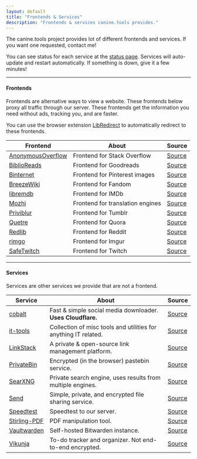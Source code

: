 ```yaml
---
layout: default
title: "Frontends & Services"
description: "Frontends & services canine.tools provides."
---
```

The canine.tools project provides lot of different frontends and services. If you want one requested, contact me!

You can see status for each service at the [status page](https://status.canine.tools). Services will auto-update and restart automatically. If something is down, give it a few minutes!

---

#### Frontends
Frontends are alternative ways to view a website. These frontends below proxy all traffic through our server. These frontends get the information you need without ads, tracking you, and are faster.

You can use the browser extension [LibRedirect](https://libredirect.github.io/) to automatically redirect to these frontends.

|Frontend|About|Source|
|---|---|---|
|[AnonymousOverflow](https://overflow.canine.tools/)|Frontend for Stack Overflow|[Source](https://github.com/httpjamesm/AnonymousOverflow)|
|[BiblioReads](https://read.canine.tools/)|Frontend for Goodreads|[Source](https://github.com/nesaku/BiblioReads)|
|[Binternet](https://binternet.canine.tools/)|Frontend for Pinterest images|[Source](https://github.com/Ahwxorg/binternet/)|
|[BreezeWiki](https://breeze.canine.tools/)|Frontend for Fandom|[Source](https://gitdab.com/cadence/breezewiki)|
|[libremdb](https://libremdb.canine.tools/)|Frontend for IMDb|[Source](https://github.com/zyachel/libremdb)|
|[Mozhi](https://mozhi.canine.tools/)|Frontend for translation engines|[Source](https://codeberg.org/aryak/mozhi)|
|[Priviblur](https://priviblur.canine.tools/)|Frontend for Tumblr|[Source](https://github.com/syeopite/priviblur)|
|[Quetre](https://quetre.canine.tools/)|Frontend for Quora|[Source](https://github.com/zyachel/quetre)|
|[Redlib](https://redlib.canine.tools/)|Frontend for Reddit|[Source](https://github.com/redlib-org/redlib)|
|[rimgo](https://rimgo.canine.tools/)|Frontend for Imgur|[Source](https://codeberg.org/rimgo/rimgo)|
|[SafeTwitch](https://safetwitch.canine.tools/)|Frontend for Twitch|[Source](https://codeberg.org/SafeTwitch/safetwitch)|

---

#### Services
Services are other services we provide that are not a frontend.

|Service|About|Source|
|---|---|---|
|[cobalt](https://cobalt.canine.tools)|Fast & simple social media downloader. **Uses Cloudflare.**|[Source](https://github.com/imputnet/cobalt)|
|[it-tools](https://it-tools.canine.tools)|Collection of misc tools and utilities for anything IT related.|[Source](https://github.com/CorentinTh/it-tools)|
|[LinkStack](https://link.canine.tools)|A private & open-source link management platform.|[Source](https://github.com/LinkStackOrg/LinkStack)|
|[PrivateBin](https://paste.canine.tools)|Encrypted (in the browser) pastebin service.|[Source](https://github.com/PrivateBin/PrivateBin)|
|[SearXNG](https://search.canine.tools)|Private search engine, uses results from multiple engines.|[Source](https://github.com/searxng/searxng)|
|[Send](https://send.canine.tools)|Simple, private, and encrypted file sharing service.|[Source](https://github.com/timvisee/send)|
|[Speedtest](https://speedtest.canine.tools)|Speedtest to our server.|[Source](https://github.com/openspeedtest/Speed-Test)|
|[Stirling-PDF](https://pdf.canine.tools)|PDF manipulation tool.|[Source](https://github.com/Stirling-Tools/Stirling-PDF)|
|[Vaultwarden](https://vault.canine.tools)|Self-hosted Bitwarden instance.|[Source](https://github.com/dani-garcia/vaultwarden)|
|[Vikunja](https://vikunja.canine.tools)|To-do tracker and organizer. Not end-to-end encrypted.|[Source](https://kolaente.dev/vikunja/vikunja)|